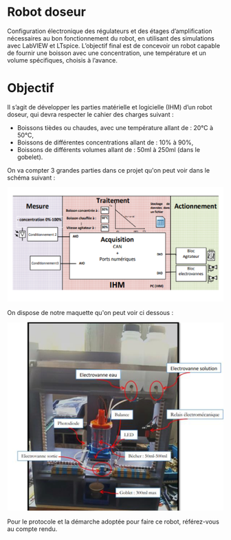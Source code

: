 # Robot doseur
Configuration électronique des régulateurs et des étages d’amplification nécessaires au bon fonctionnement du robot, en utilisant des simulations avec LabVIEW et LTspice. L’objectif final est de concevoir un robot capable de fournir une boisson avec une concentration, une température et un volume spécifiques, choisis à l’avance.

# Objectif

Il s’agit de développer les parties matérielle et logicielle (IHM) d’un robot doseur, qui devra respecter le cahier des charges suivant :
- Boissons tièdes ou chaudes, avec une température allant de : 20°C à 50°C,
- Boissons de différentes concentrations allant de : 10% à 90%,
- Boissons de différents volumes allant de : 50ml à 250ml (dans le gobelet).

On va compter 3 grandes parties dans ce projet qu'on peut voir dans le schéma suivant :

![image](images/schema.png)

On dispose de notre maquette qu'on peut voir ci dessous :

![image](images/maquette.png)

Pour le protocole et la démarche adoptée pour faire ce robot, référez-vous au compte rendu.




